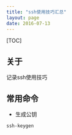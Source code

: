 ```yaml
---
title: "ssh使用技巧汇总"
layout: page
date: 2016-07-13
---
```


[TOC]

## 关于
记录ssh使用技巧


## 常用命令
- 生成公钥
```
ssh-keygen
```
